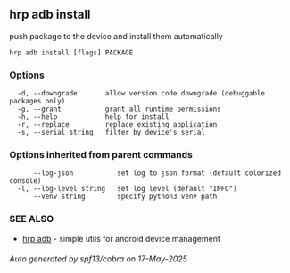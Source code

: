 ## hrp adb install

push package to the device and install them automatically

```
hrp adb install [flags] PACKAGE
```

### Options

```
  -d, --downgrade       allow version code downgrade (debuggable packages only)
  -g, --grant           grant all runtime permissions
  -h, --help            help for install
  -r, --replace         replace existing application
  -s, --serial string   filter by device's serial
```

### Options inherited from parent commands

```
      --log-json           set log to json format (default colorized console)
  -l, --log-level string   set log level (default "INFO")
      --venv string        specify python3 venv path
```

### SEE ALSO

* [hrp adb](hrp_adb.md)	 - simple utils for android device management

###### Auto generated by spf13/cobra on 17-May-2025
